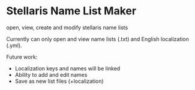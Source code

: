 # Stellaris Name List Maker
 open, view, create and modify stellaris name lists

Currently can only open and view name lists (.txt) and English localization (.yml).

Future work:
 - Localization keys and names will be linked
 - Ability to add and edit names
 - Save as new list files (+localization)
